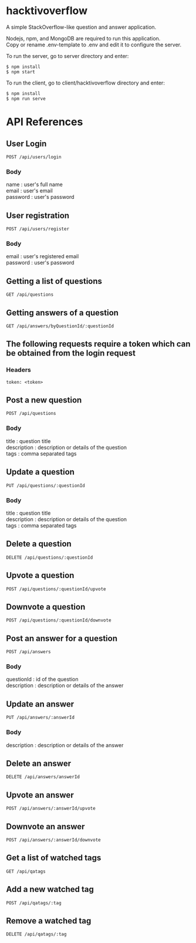 # hacktivoverflow

A simple StackOverflow-like question and answer application.

Nodejs, npm, and MongoDB are required to run this application.  
Copy or rename .env-template to .env and edit it to configure the server.  

To run the server, go to server directory and enter:
```
$ npm install
$ npm start
```

To run the client, go to client/hacktivoverflow directory and enter:
```
$ npm install
$ npm run serve
```

# API References
## User Login
```
POST /api/users/login
```
### Body
name : user's full name  
email : user's email  
password : user's password  

## User registration
```
POST /api/users/register
```
### Body
email : user's registered email  
password : user's password

## Getting a list of questions
```
GET /api/questions
```

## Getting answers of a question
```
GET /api/answers/byQuestionId/:questionId
```

## The following requests require a token which can be obtained from the login request
### Headers
```
token: <token>
```

## Post a new question
```
POST /api/questions
```
### Body
title : question title  
description : description or details of the question  
tags : comma separated tags  

## Update a question
```
PUT /api/questions/:questionId
```
### Body
title : question title  
description : description or details of the question  
tags : comma separated tags  

## Delete a question
```
DELETE /api/questions/:questionId
```

## Upvote a question
```
POST /api/questions/:questionId/upvote
```

## Downvote a question
```
POST /api/questions/:questionId/downvote
```

## Post an answer for a question
```
POST /api/answers
```
### Body
questionId : id of the question  
description : description or details of the answer  

## Update an answer
```
PUT /api/answers/:answerId
```
### Body
description : description or details of the answer  

## Delete an answer
```
DELETE /api/answers/answerId
```

## Upvote an answer
```
POST /api/answers/:answerId/upvote
```

## Downvote an answer
```
POST /api/answers/:answerId/downvote
```

## Get a list of watched tags
```
GET /api/qatags
```

## Add a new watched tag
```
POST /api/qatags/:tag
```

## Remove a watched tag
```
DELETE /api/qatags/:tag
```

